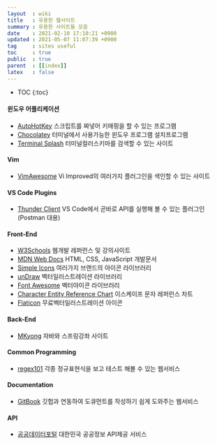 ```yaml
---
layout  : wiki
title   : 유용한 웹사이트 
summary : 유용한 사이트들 모음
date    : 2021-02-10 17:10:21 +0900
updated : 2021-05-07 11:07:39 +0900
tag     : sites useful
toc     : true
public  : true
parent  : [[index]]
latex   : false
---
```

* TOC
{:toc}

#### 윈도우 어플리케이션
* [AutoHotKey](https://www.autohotkey.com/) 스크립트를 짜넣어 키매핑을 할 수 있는 프로그램
* [Chocolatey](https://chocolatey.org/) 터미널에서 사용가능한 윈도우 프로그램 설치프로그램
* [Terminal Splash](https://terminalsplash.com/) 터미널컬러스키마를 검색할 수 있는 사이트

#### Vim
* [VimAwesome](https://vimawesome.com/) Vi Improved의 여러가지 플러그인을 색인할 수 있는 사이트

#### VS Code Plugins
* [Thunder Client](https://www.thunderclient.io/) VS Code에서 곧바로 API를 실행해 볼 수 있는 플러그인 (Postman 대용)

#### Front-End
* [W3Schools](https://www.w3schools.com/) 웹개발 레퍼런스 및 강의사이트
* [MDN Web Docs](https://developer.mozilla.org/en-US/) HTML, CSS, JavaScript 개발문서
* [Simple Icons](https://simpleicons.org/) 여러가지 브랜드의 아이콘 라이브러리
* [unDraw](https://undraw.co/illustrations) 벡터일러스트레이션 라이브러리
* [Font Awesome](https://fontawesome.com/icons?d=gallery) 벡터아이콘 라이브러리
* [Character Entity Reference Chart](https://dev.w3.org/html5/html-author/charref) 이스케이프 문자 레퍼런스 차트
* [Flaticon](https://www.flaticon.com/) 무료벡터일러스트레이션 아이콘

#### Back-End
* [MKyong](https://mkyong.com/) 자바와 스프링강좌 사이트

#### Common Programming
* [regex101](https://regex101.com/) 각종 정규표현식을 보고 테스트 해볼 수 있는 웹서비스

#### Documentation
* [GitBook](https://www.gitbook.com/) 깃헙과 연동하여 도큐먼트를 작성하기 쉽게 도와주는 웹서비스

#### API
* [공공데이터포털](https://www.data.go.kr/index.do) 대한민국 공공정보 API제공 서비스

